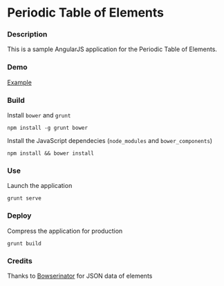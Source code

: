 # Periodic Table of Elements

### Description
This is a sample AngularJS application for the Periodic Table of Elements.

### Demo
[Example]

### Build
Install `bower` and `grunt`

`npm install -g grunt bower`


Install the JavaScript dependecies (`node_modules` and `bower_components`)

`npm install && bower install`

### Use
Launch the application

`grunt serve`

### Deploy
Compress the application for production

`grunt build`


### Credits
Thanks to [Bowserinator] for JSON data of elements

[Example]:https://edospadoni.github.io/periodic-table/#!/
[Bowserinator]:https://github.com/Bowserinator/Periodic-Table-JSON
